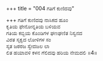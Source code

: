 +++
title = "004 ಗತಿಗೆ ಕುಣಿದವು"

+++
ಗತಿಗೆ ಕುಣಿದವು ನಾಸಿಕದ ಹೂಂ  
ಕೃತಿಯ ಫೇನೋನ್ನತಿಯ ಬಳಿಯವ  
ಗತಿಯ ಕಬ್ಬಿಯ ಕೊಂಡಿಗಳ ಘಣಘಣಿತ ನಿಸ್ವನದ  
ವಿರತ ಸೃಕ್ವದ ಲೋಳಿಗಳ ಸಂ  
ಸೃತ ಜಠರಜ ಸ್ವೇದಜಲ ಲಾ  
ಲಿತ ಹಯಾವಳಿ ಕಳನ ಗೆಲಿದವು ಹರಿಯ ನೇಮದಲಿ     ॥4॥